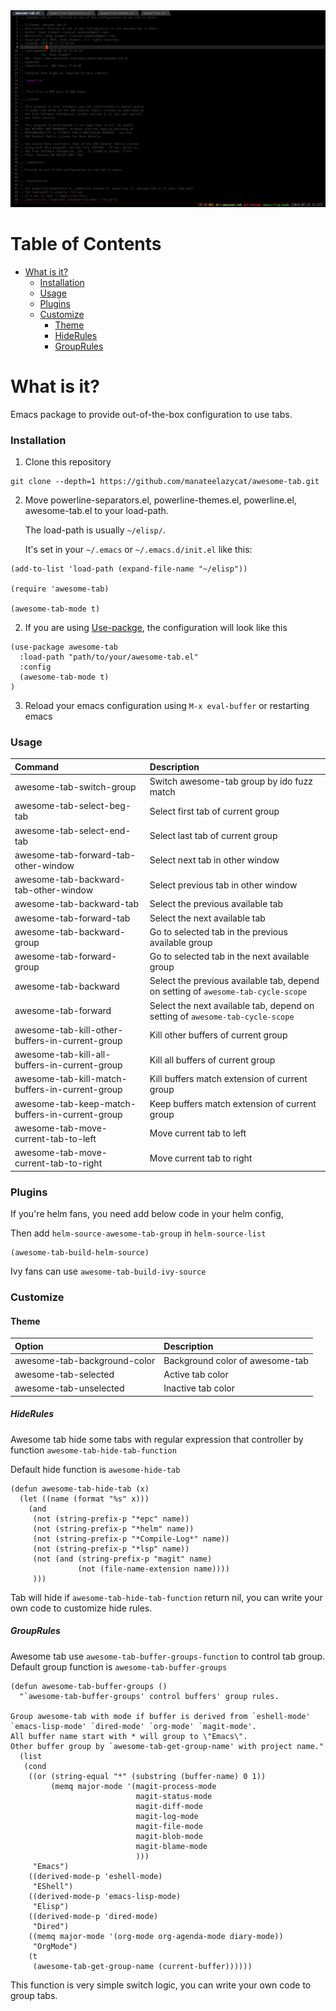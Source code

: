 <img src="./screenshot.png">


Table of Contents
=================

* [What is it?](#what-is-it)
     * [Installation](#installation)
     * [Usage](#usage)
     * [Plugins](#plugins)
     * [Customize](#customize)
        * [Theme](#theme)
        * [HideRules](#hiderules)
        * [GroupRules](#grouprules)


# What is it?

Emacs package to provide out-of-the-box configuration to use tabs.

### Installation

1. Clone this repository

```
git clone --depth=1 https://github.com/manateelazycat/awesome-tab.git
```

2. Move powerline-separators.el, powerline-themes.el, powerline.el, awesome-tab.el to your load-path.

    The load-path is usually `~/elisp/`.

    It's set in your `~/.emacs` or `~/.emacs.d/init.el` like this:

```Elisp
(add-to-list 'load-path (expand-file-name "~/elisp"))

(require 'awesome-tab)

(awesome-tab-mode t)
```

2. If you are using [Use-packge](https://github.com/jwiegley/use-package), the configuration will look like this

```ELisp
(use-package awesome-tab
  :load-path "path/to/your/awesome-tab.el"
  :config
  (awesome-tab-mode t)
)
```

3. Reload your emacs configuration using `M-x eval-buffer` or restarting emacs


### Usage

| Command                                         | Description                                                                           |
| :--------                                       | :----                                                                                 |
| awesome-tab-switch-group                        | Switch awesome-tab group by ido fuzz match                                            |
| awesome-tab-select-beg-tab                      | Select first tab of current group                                                     |
| awesome-tab-select-end-tab                      | Select last tab of current group                                                      |
| awesome-tab-forward-tab-other-window            | Select next tab in other window                                                       |
| awesome-tab-backward-tab-other-window           | Select previous tab in other window                                                   |
| awesome-tab-backward-tab                        | Select the previous available tab                                                     |
| awesome-tab-forward-tab                         | Select the next available tab                                                         |
| awesome-tab-backward-group                      | Go to selected tab in the previous available group                                    |
| awesome-tab-forward-group                       | Go to selected tab in the next available group                                        |
| awesome-tab-backward                            | Select the previous available tab, depend on setting of ```awesome-tab-cycle-scope``` |
| awesome-tab-forward                             | Select the next available tab, depend on setting of ```awesome-tab-cycle-scope```     |
| awesome-tab-kill-other-buffers-in-current-group | Kill other buffers of current group                                                   |
| awesome-tab-kill-all-buffers-in-current-group   | Kill all buffers of current group                                                     |
| awesome-tab-kill-match-buffers-in-current-group | Kill buffers match extension of current group                                         |
| awesome-tab-keep-match-buffers-in-current-group | Keep buffers match extension of current group                                         |
| awesome-tab-move-current-tab-to-left            | Move current tab to left                                                              |
| awesome-tab-move-current-tab-to-right           | Move current tab to right                                                             |

   
### Plugins
If you're helm fans, you need add below code in your helm config,

Then add ```helm-source-awesome-tab-group``` in ```helm-source-list```

```Elisp
(awesome-tab-build-helm-source)
```

Ivy fans can use ```awesome-tab-build-ivy-source```

### Customize

#### Theme

| Option                  | Description                |
| :--------               | :----                      |
| awesome-tab-background-color | Background color of awesome-tab |
| awesome-tab-selected     | Active tab color           |
| awesome-tab-unselected   | Inactive tab color         |

##### HideRules
Awesome tab hide some tabs with regular expression that controller by function ```awesome-tab-hide-tab-function```

Default hide function is ```awesome-hide-tab```

```
(defun awesome-tab-hide-tab (x)
  (let ((name (format "%s" x)))
    (and
     (not (string-prefix-p "*epc" name))
     (not (string-prefix-p "*helm" name))
     (not (string-prefix-p "*Compile-Log*" name))
     (not (string-prefix-p "*lsp" name))
     (not (and (string-prefix-p "magit" name)
               (not (file-name-extension name))))
     )))
```

Tab will hide if ```awesome-tab-hide-tab-function``` return nil, you can write your own code to customize hide rules.

##### GroupRules
Awesome tab use ```awesome-tab-buffer-groups-function``` to control tab group.
Default group function is ```awesome-tab-buffer-groups```

```
(defun awesome-tab-buffer-groups ()
  "`awesome-tab-buffer-groups' control buffers' group rules.

Group awesome-tab with mode if buffer is derived from `eshell-mode' `emacs-lisp-mode' `dired-mode' `org-mode' `magit-mode'.
All buffer name start with * will group to \"Emacs\".
Other buffer group by `awesome-tab-get-group-name' with project name."
  (list
   (cond
    ((or (string-equal "*" (substring (buffer-name) 0 1))
         (memq major-mode '(magit-process-mode
                            magit-status-mode
                            magit-diff-mode
                            magit-log-mode
                            magit-file-mode
                            magit-blob-mode
                            magit-blame-mode
                            )))
     "Emacs")
    ((derived-mode-p 'eshell-mode)
     "EShell")
    ((derived-mode-p 'emacs-lisp-mode)
     "Elisp")
    ((derived-mode-p 'dired-mode)
     "Dired")
    ((memq major-mode '(org-mode org-agenda-mode diary-mode))
     "OrgMode")
    (t
     (awesome-tab-get-group-name (current-buffer))))))
```

This function is very simple switch logic, you can write your own code to group tabs.
